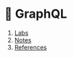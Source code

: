 # 🔴 GraphQL
1. [Labs](contents/labs.md)             
2. [Notes](contents/notes.md)           
3. [References](contents/references.md)  